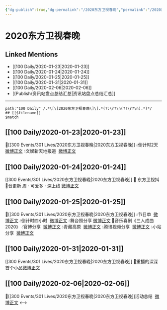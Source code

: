 ```yaml
---
{"dg-publish":true,"dg-permalink":"/2020东方卫视春晚","permalink":"/2020东方卫视春晚/","created":"2023-04-02T18:09:08.318+08:00","updated":"2023-04-10T16:03:30.299+08:00"}
---
```


# 2020东方卫视春晚

## Linked Mentions
- [[100 Daily/2020-01-23\|2020-01-23]]
- [[100 Daily/2020-01-24\|2020-01-24]]
- [[100 Daily/2020-01-25\|2020-01-25]]
- [[100 Daily/2020-01-31\|2020-01-31]]
- [[100 Daily/2020-02-06\|2020-02-06]]
- [[Publish/资讯站盘点总结汇总\|资讯站盘点总结汇总]]


---

```expander
path:"100 Daily" /.*\[\[2020东方卫视春晚\]\].*(?:\r?\n(?!\r?\n).*)*/
## [[$filename]]
$match
```
## [[100 Daily/2020-01-23\|2020-01-23]]
🌠[[300 Events/301 Lives/2020东方卫视春晚\|2020东方卫视春晚]]
💧倒计时2天  [微博正文](https://m.weibo.cn/6466290670/4463868170767070)
💧文娱新天地报道  [微博正文](https://m.weibo.cn/6466290670/4463903771912605)
## [[100 Daily/2020-01-24\|2020-01-24]]
[[300 Events/301 Lives/2020东方卫视春晚\|2020东方卫视春晚]]
💞 东方卫视抖🎼音更新 周 · 可爱多 · 深上线
[微博正文](https://m.weibo.cn/6466290670/4464267585187669)
## [[100 Daily/2020-01-25\|2020-01-25]]
🌠[[300 Events/301 Lives/2020东方卫视春晚\|2020东方卫视春晚]]
💧节目单  [微博正文](https://m.weibo.cn/6466290670/4464609237150490)
💧倒计时四小时  [微博正文](https://m.weibo.cn/6466290670/4464647040662636)
💧舞台照分享 [微博正文](https://m.weibo.cn/6466290670/4464701499068839)
💫音乐喜剧《三人成曲2020》
💧官博分享  [微博正文](https://m.weibo.cn/6466290670/4464712684961435)
💧青藏高原  [微博正文](https://m.weibo.cn/6466290670/4464713020921526)
💧腾讯视频分享  [微博正文](https://m.weibo.cn/6466290670/4464716389150264)
💧小站分享  [微博正文](https://m.weibo.cn/6466290670/4464719245480738)
## [[100 Daily/2020-01-31\|2020-01-31]]
[[300 Events/301 Lives/2020东方卫视春晚\|2020东方卫视春晚]]
🐰重播的深深首个小品[微博正文](https://m.weibo.cn/6466290670/4466798034260553)
## [[100 Daily/2020-02-06\|2020-02-06]]
🌠[[300 Events/301 Lives/2020东方卫视春晚\|2020东方卫视春晚]]活动总结  [微博正文](https://m.weibo.cn/6466290670/4468928232821209)
<-->